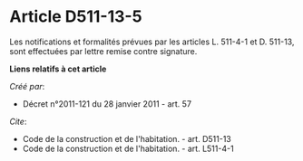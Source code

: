 # Article D511-13-5

Les notifications et formalités prévues par les articles L. 511-4-1 et D. 511-13, sont effectuées par lettre remise contre
signature.

**Liens relatifs à cet article**

_Créé par_:

  - Décret n°2011-121 du 28 janvier 2011 - art. 57

_Cite_:

  - Code de la construction et de l'habitation. - art. D511-13
  - Code de la construction et de l'habitation. - art. L511-4-1
